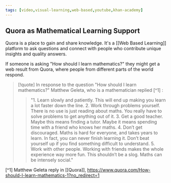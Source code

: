 ```yaml
---
tags: [video,visual-learning,web-based,youtube,khan-academy]
---
```


## Quora as Mathematical Learning Support

Quora is a place to gain and share knowledge. It's a [[Web Based Learning]] platform to ask questions and connect with people who contribute unique insights and quality answers. 

If someone is asking "How should I learn mathematics?" they might get a web result from Quora, where people from different parts of the world respond. 

> [!quote] 
> In response to the question "How should I learn mathematics?" Matthew Geleta, who is a mathematician replied [^1] :
> 
> > "1.  Learn slowly and patiently. This will end up making you learn a lot faster down the line.
> > 2.  Work through problems yourself. There is no use is just reading about maths. You really have to solve problems to get anything out of it.
> > 3.  Get a good teacher. Maybe this means finding a tutor. Maybe it means spending time with a friend who knows her maths.
> > 4.  Don’t get discouraged. Maths is hard for everyone, and takes years to learn. In fact, you can never finish learning it. Don’t beat yourself up if you find something difficult to understand.
> > 5.  Work with other people. Working with friends makes the whole experience way more fun. This shouldn’t be a slog. Maths can be intensely social."


[^1]  Matthew Geleta reply in [[Quora]], https://www.quora.com/How-should-I-learn-mathematics-1?no_redirect=1